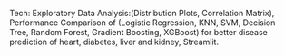 Tech: Exploratory Data Analysis:(Distribution Plots, Correlation Matrix), Performance Comparison of (Logistic Regression, KNN, SVM, Decision Tree, Random Forest, Gradient Boosting, XGBoost) for better disease prediction of heart, diabetes, liver and kidney, Streamlit.
